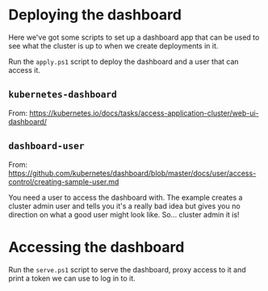 # Deploying the dashboard

Here we've got some scripts to set up a dashboard app that can be used to see what the cluster is up to when we create deployments in it.

Run the `apply.ps1` script to deploy the dashboard and a user that can access it.

## `kubernetes-dashboard`

From: https://kubernetes.io/docs/tasks/access-application-cluster/web-ui-dashboard/

## `dashboard-user`

From: https://github.com/kubernetes/dashboard/blob/master/docs/user/access-control/creating-sample-user.md

You need a user to access the dashboard with. The example creates a cluster admin user and tells you it's a really bad idea but gives you no direction on what a good user might look like. So... cluster admin it is!

# Accessing the dashboard

Run the `serve.ps1` script to serve the dashboard, proxy access to it and print a token we can use to log in to it.
